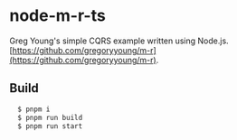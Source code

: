 # node-m-r-ts

Greg Young's simple CQRS example written using Node.js.
[https://github.com/gregoryyoung/m-r](https://github.com/gregoryyoung/m-r).

## Build

``` bash
  $ pnpm i
  $ pnpm run build
  $ pnpm run start
```
